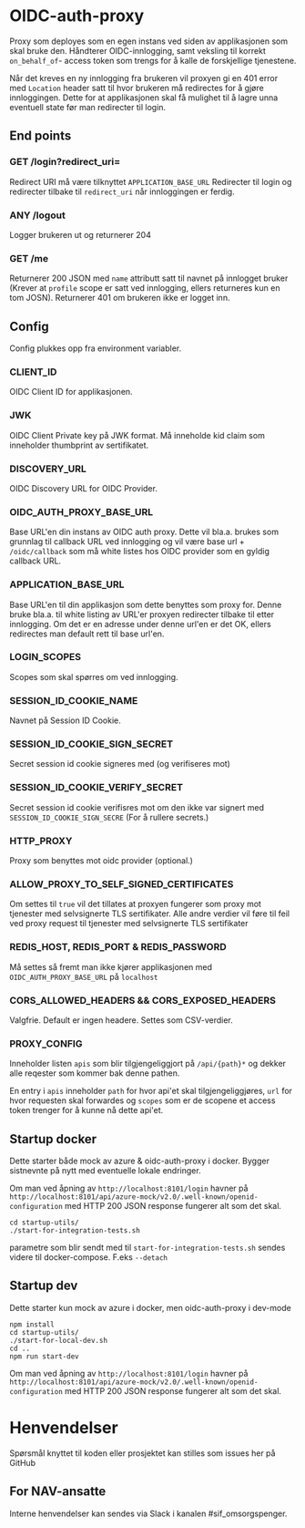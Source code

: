 # OIDC-auth-proxy

Proxy som deployes som en egen instans ved siden av applikasjonen som skal bruke den.
Håndterer OIDC-innlogging, samt veksling til korrekt `on_behalf_of`- access token som trengs for å kalle de forskjellige tjenestene.

Når det kreves en ny innlogging fra brukeren vil proxyen gi en 401 error med `Location` header satt til hvor brukeren må redirectes for å gjøre innloggingen. Dette for at applikasjonen skal få mulighet til å lagre unna eventuell state før man redirecter til login.

## End points

### GET /login?redirect_uri=

Redirect URI må være tilknyttet `APPLICATION_BASE_URL`
Redirecter til login og redirecter tilbake til `redirect_uri` når innloggingen er ferdig.

### ANY /logout

Logger brukeren ut og returnerer 204

### GET /me

Returnerer 200 JSON med `name` attributt satt til navnet på innlogget bruker (Krever at `profile` scope er satt ved innlogging, ellers returneres kun en tom JOSN).
Returnerer 401 om brukeren ikke er logget inn.

## Config

Config plukkes opp fra environment variabler.

### CLIENT_ID

OIDC Client ID for applikasjonen.

### JWK

OIDC Client Private key på JWK format. Må inneholde kid claim som inneholder thumbprint av sertifikatet.

### DISCOVERY_URL

OIDC Discovery URL for OIDC Provider.

### OIDC_AUTH_PROXY_BASE_URL

Base URL'en din instans av OIDC auth proxy. Dette vil bla.a. brukes som grunnlag til callback URL ved innlogging og vil være base url + `/oidc/callback` som må white listes hos OIDC provider som en gyldig callback URL.

### APPLICATION_BASE_URL

Base URL'en til din applikasjon som dette benyttes som proxy for. Denne bruke bla.a. til white listing av URL'er proxyen redirecter tilbake til etter innlogging. Om det er en adresse under denne url'en er det OK, ellers redirectes man default rett til base url'en.

### LOGIN_SCOPES

Scopes som skal spørres om ved innlogging.

### SESSION_ID_COOKIE_NAME

Navnet på Session ID Cookie.

### SESSION_ID_COOKIE_SIGN_SECRET

Secret session id cookie signeres med (og verifiseres mot)

### SESSION_ID_COOKIE_VERIFY_SECRET

Secret session id cookie verifisres mot om den ikke var signert med `SESSION_ID_COOKIE_SIGN_SECRE` (For å rullere secrets.)

### HTTP_PROXY

Proxy som benyttes mot oidc provider (optional.)

### ALLOW_PROXY_TO_SELF_SIGNED_CERTIFICATES

Om settes til `true` vil det tillates at proxyen fungerer som proxy mot tjenester med selvsignerte TLS sertifikater.
Alle andre verdier vil føre til feil ved proxy request til tjenester med selvsignerte TLS sertifikater

### REDIS_HOST, REDIS_PORT & REDIS_PASSWORD

Må settes så fremt man ikke kjører applikasjonen med `OIDC_AUTH_PROXY_BASE_URL` på `localhost`

### CORS_ALLOWED_HEADERS && CORS_EXPOSED_HEADERS

Valgfrie. Default er ingen headere. Settes som CSV-verdier.

### PROXY_CONFIG

Inneholder listen `apis` som blir tilgjengeliggjort på `/api/{path}*` og dekker alle reqester som kommer bak denne pathen.

En entry i `apis` inneholder `path` for hvor api'et skal tilgjengeliggjøres, `url` for hvor requesten skal forwardes og `scopes` som er de scopene et access token trenger for å kunne nå dette api'et.

## Startup docker

Dette starter både mock av azure & oidc-auth-proxy i docker.
Bygger sistnevnte på nytt med eventuelle lokale endringer.

Om man ved åpning av `http://localhost:8101/login` havner på `http://localhost:8101/api/azure-mock/v2.0/.well-known/openid-configuration` med HTTP 200 JSON response fungerer alt som det skal.

```
cd startup-utils/
./start-for-integration-tests.sh 
```

parametre som blir sendt med til `start-for-integration-tests.sh` sendes videre til docker-compose. F.eks `--detach` 

## Startup dev

Dette starter kun mock av azure i docker, men oidc-auth-proxy i dev-mode

```
npm install
cd startup-utils/
./start-for-local-dev.sh
cd ..
npm run start-dev
```

Om man ved åpning av `http://localhost:8101/login` havner på `http://localhost:8101/api/azure-mock/v2.0/.well-known/openid-configuration` med HTTP 200 JSON response fungerer alt som det skal.

# Henvendelser

Spørsmål knyttet til koden eller prosjektet kan stilles som issues her på GitHub

## For NAV-ansatte

Interne henvendelser kan sendes via Slack i kanalen #sif_omsorgspenger.